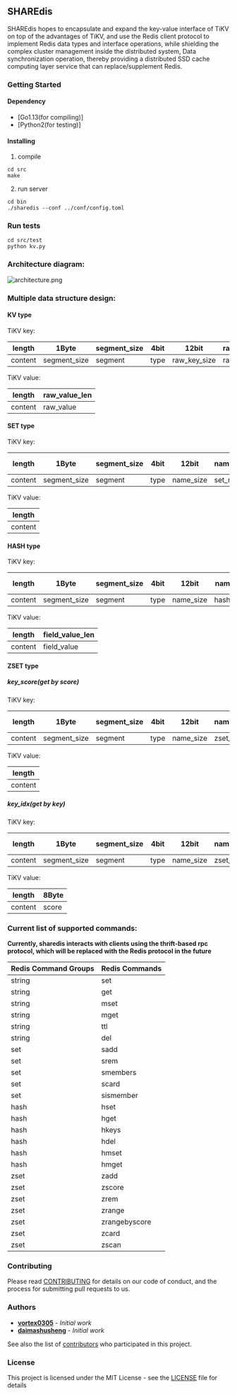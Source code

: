 ## SHAREdis
SHAREdis hopes to encapsulate and expand the key-value interface of TiKV on top of the advantages of TiKV, and use the Redis client protocol to implement Redis data types and interface operations, while shielding the complex cluster management inside the distributed system, Data synchronization operation, thereby providing a distributed SSD cache computing layer service that can replace/supplement Redis.

### Getting Started
#### Dependency
- [Go1.13(for compiling)]
- [Python2(for testing)]

#### Installing
1. compile
```
cd src
make
```

2. run server
```
cd bin
./sharedis --conf ../conf/config.toml
``` 

### Run tests
```
cd src/test
python kv.py
```

### Architecture diagram:

![architecture.png](https://user-images.githubusercontent.com/4768595/150509595-896bd7e2-da34-4663-9f0c-b5ceb5e1f436.png "architecture")

### Multiple data structure design:
#### KV type
TiKV key:

| length | 1Byte | segment_size | 4bit | 12bit | raw_key_size |
| ------- | ------- | ------- | ------- | ------- | ------- |
| content | segment_size | segment | type | raw_key_size | raw_key |

TiKV value:

| length | raw_value_len |
| ------- | ------- |
| content | raw_value |

#### SET type
TiKV key:

| length | 1Byte | segment_size | 4bit | 12bit | name_size | all_key_size - before |
| ------- | ------- | ------- | ------- | ------- | ------- | ------- |
| content | segment_size | segment | type | name_size | set_name | member |

TiKV value:

| length |
| ------- |
| content |

#### HASH type
TiKV key:

| length | 1Byte | segment_size | 4bit | 12bit | name_size | all_key_size - before |
| ------- | ------- | ------- | ------- | ------- | ------- | ------- |
| content | segment_size | segment | type | name_size | hash_name | field |

TiKV value:

| length | field_value_len |
| ------- | ------- |
| content | field_value |

#### ZSET type
##### key_score(get by score)
TiKV key:

| length | 1Byte | segment_size | 4bit | 12bit | name_size | 8Byte | all_key_size - before |
| ------- | ------- | ------- | ------- | ------- | ------- | ------- | ------- |
| content | segment_size | segment | type | name_size | zset_name | score | member |

TiKV value:

| length |
| ------- |
| content |

##### key_idx(get by key)
TiKV key:

| length | 1Byte | segment_size | 4bit | 12bit | name_size | all_key_size - before |
| ------- | ------- | ------- | ------- | ------- | ------- | ------- |
| content | segment_size | segment | type | name_size | zset_name | member |

TiKV value:

| length | 8Byte |
| ------- | ------- |
| content | score |

### Current list of supported commands:
**Currently, sharedis interacts with clients using the thrift-based rpc protocol, which will be replaced with the Redis protocol in the future**

| Redis Command Groups | Redis Commands |
| ------- | ------- |
| string | set |
| string | get |
| string | mset |
| string | mget |
| string | ttl |
| string | del |
| set | sadd |
| set | srem |
| set | smembers |
| set | scard |
| set | sismember |
| hash | hset |
| hash | hget |
| hash | hkeys |
| hash | hdel |
| hash | hmset |
| hash | hmget |
| zset | zadd |
| zset | zscore |
| zset | zrem |
| zset | zrange |
| zset | zrangebyscore |
| zset | zcard |
| zset | zscan |

### Contributing
Please read [CONTRIBUTING](./CONTRIBUTING.md) for details on our code of conduct, and the process for submitting pull requests to us.

### Authors
* **[vortex0305](https://github.com/vortex0305)** - *Initial work*
* **[daimashusheng](https://github.com/daimashusheng)** - *Initial work*

See also the list of [contributors](https://github.com/tidb-incubator/SHAREdis/contributors) who participated in this project.

### License
This project is licensed under the MIT License - see the [LICENSE](./LICENSE) file for details

